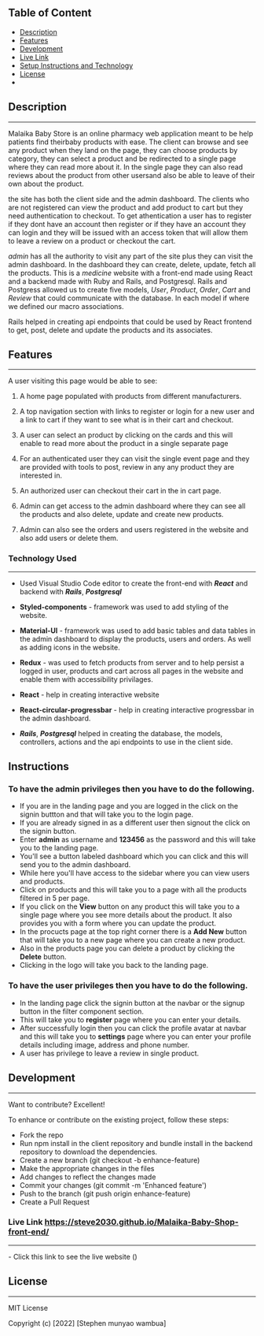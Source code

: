 ## Table of Content

- [Description](#description)
- [Features](#features)
- [Development](#development)
- [Live Link](#link)
- [Setup Instructions and Technology](#technology-used)
- [License](#license)
-

## Description

---

Malaika Baby Store is an online pharmacy web application meant to be help patients find theirbaby products with ease. The client can browse and see any product when they land on the page, they can choose products by category, they can select a product and be redirected to a single page where they can read more about it. In the single page they can also read reviews about the product from other usersand also be able to leave of their own about the product.

the site has both the client side and the admin dashboard. The clients who are not registered can view the product and add product to cart but they need authentication to checkout. To get athentication a user has to register if they dont have an account then register or if they have an account they can login and they will be issued with an access token that will allow them to leave a review on a product or checkout the cart.

_admin_ has all the authority to visit any part of the site plus they can visit the admin dashboard. In the dashboard they can create, delete, update, fetch all the products. 
This is a _medicine_ website with a front-end made using React and a backend made with Ruby and Rails, and Postgresql. Rails and Postgress allowed us to create five models, _User_, _Product_, _Order_, _Cart_ and _Review_ that could communicate with the database. In each model if where we defined our macro associations.

Rails helped in creating api endpoints that could be used by React frontend to get, post, delete and update the products and its associates.


## Features

---

A user visiting this page would be able to see:

1. A home page populated with products from different manufacturers.

2. A top navigation section with links to register or login for a new user and a link to cart if they want to see what is in their cart and checkout.

3. A user can select an product by clicking on the cards and this will enable to read more about the product in a single separate page

4. For an authenticated user they can visit the single event page and they are provided with tools to post, review in any any product they are interested in.

5. An authorized user can checkout their cart in the in cart page.

6. Admin can get access to the admin dashboard where they can see all the products and also delete, update and create new products.

7. Admin can also see the orders and users registered in the website and also add users or delete them.

### Technology Used

---

- Used Visual Studio Code editor to create the front-end with _**React**_ and backend with _**Rails**_, _**Postgresql**_

- **Styled-components** - framework was used to add styling of the website.

- **Material-UI** - framework was used to add basic tables and data tables in the admin dashboard to display the products, users and orders. As well as adding icons in the website.

- **Redux** - was used to fetch products from server and to help persist a logged in user, products and cart across all pages in the website and enable them with accessibility privilages.

- **React** - help in creating interactive website

- **React-circular-progressbar** - help in creating interactive progressbar in the admin dashboard.

- _**Rails**_, _**Postgresql**_ helped in creating the database, the models, controllers, actions and the api endpoints to use in the client side.

## Instructions

### To have the admin privileges then you have to do the following.

- If you are in the landing page and you are logged in the click on the signin buttton and that will take you to the login page.
- If you are already signed in as a different user then signout the click on the signin button.
- Enter **admin** as username and **123456** as the password and this will take you to the landing page.
- You'll see a button labeled dashboard which you can click and this will send you to the admin dashboard.
- While here you'll have access to the sidebar where you can view users and products.
- Click on products and this will take you to a page with all the products filtered in 5 per page.
- If you click on the **View** button on any product this will take you to a single page where you see more details about the product. It also provides you with a form where you can update the product.
- In the procucts page at the top right corner there is a **Add New** button that will take you to a new page where you can create a new product.
- Also in the products page you can delete a product by clicking the **Delete** button.
- Clicking in the logo will take you back to the landing page.

### To have the user privileges then you have to do the following.

- In the landing page click the signin button at the navbar or the signup button in the filter component section.
- This will take you to **register** page where you can enter your details.
- After successfully login then you can click the profile avatar at navbar and this will take you to **settings** page where you can enter your profile details including image, address and phone number.
- A user has privilege to leave a review in single product.

## Development

---

Want to contribute? Excellent!

To enhance or contribute on the existing project, follow these steps:

- Fork the repo
- Run npm install in the client repository and bundle install in the backend repository to download the dependencies.
- Create a new branch (git checkout -b enhance-feature)
- Make the appropriate changes in the files
- Add changes to reflect the changes made
- Commit your changes (git commit -m 'Enhanced feature')
- Push to the branch (git push origin enhance-feature)
- Create a Pull Request

### Live Link https://steve2030.github.io/Malaika-Baby-Shop-front-end/

---

\- Click this link to see the live website ()

## License

---

MIT License

Copyright (c) [2022] [Stephen munyao wambua]
